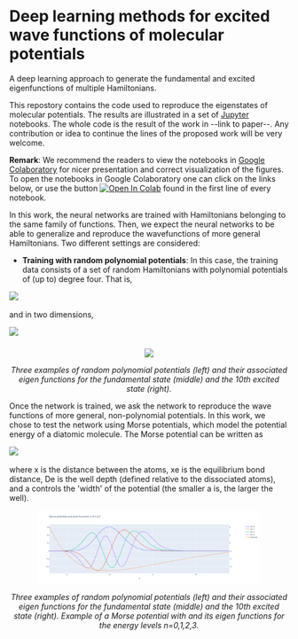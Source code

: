 # Deep learning methods for excited wave functions of molecular potentials

A deep learning approach to generate the fundamental and excited eigenfunctions of multiple Hamiltonians.

This repostory contains the code used to reproduce the eigenstates of molecular potentials. The results are illustrated in a set of [Jupyter](https://jupyter.org/) notebooks. The whole code is the result of the work in --link to paper--. Any contribution or idea to continue the lines of the proposed work will be very welcome.

**Remark**: We recommend the readers to view the notebooks in [Google Colaboratory](https://colab.research.google.com/) for nicer presentation and correct visualization of the figures. To open the notebooks in Google Colaboratory one can click on the links below, or use the button [![Open In Colab](https://colab.research.google.com/assets/colab-badge.svg)]() found in the first line of every notebook.

In this work, the neural networks are trained with Hamiltonians belonging to the same family of functions. Then, we expect the neural networks to be able to generalize and reproduce the wavefunctions of more general Hamiltonians. Two different settings are considered:

+ **Training with random polynomial potentials**: In this case, the training data consists of a set of random Hamiltonians with polynomial potentials of (up to) degree four. That is,

<img src="https://render.githubusercontent.com/render/math?math=H(x) = \frac{p^2}{2m} + V(x), \quad V(x) = \alpha_0 + \alpha_1 x + \alpha_2 x^2 + \alpha_3 x^3 + \alpha_4 x^4">


and in two dimensions,

<img src="https://render.githubusercontent.com/render/math?math=H(x,y) = \frac{p_x^2 + p_y^2}{2m} + V(x,y), \quad V(x,y) = \sum_{i+j\leq4} \alpha_{ij} x^i y^j"> 

<p align="center"><img src="https://github.com/laiadc/DL-schrodinger/blob/main/Images/example_poit1D.png"  align=middle width=400pt />
</p>
<p align="center">
<em>Three examples of random polynomial potentials (left) and their associated eigen functions for the fundamental state (middle) and the 10th excited state (right). </em>
</p>

Once the network is trained, we ask the network to reproduce the wave functions of more general, non-polynomial potentials. In this work, we chose to test the network using Morse potentials, which model the potential energy of a diatomic molecule. The Morse potential can be written as

<img src="https://render.githubusercontent.com/render/math?math=V(x) = D_e(e^{-2a(x-x_e)} - 2e^{-a(x-x_e)})">

where x is the distance between the atoms, xe is the equilibrium bond distance, De is the well depth (defined relative to the dissociated atoms), and a controls the 'width' of the potential (the smaller a is, the larger the well). 

<p align="center"><img src="https://github.com/laiadc/DL-schrodinger/blob/main/Images/morse_example.png"  align=middle width=400pt />
</p>
<p align="center">
<em>Three examples of random polynomial potentials (left) and their associated eigen functions for the fundamental state (middle) and the 10th excited state (right). Example of a Morse potential with and its eigen functions for the energy levels n=0,1,2,3. </em>
</p>
